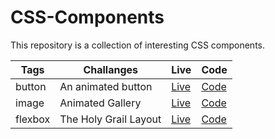 # CSS-Components

This repository is a collection of interesting CSS components.



| Tags  | Challanges | Live|  Code|
| --- | -- |  -- | --  |
| button|  An animated button | [Live](https://codepen.io/simpleluke/pen/ExbxwRm) | [Code](https://codepen.io/simpleluke/pen/ExbxwRm) |
| image|  Animated Gallery | [Live](https://codepen.io/simpleluke/pen/qBVEqVr?editors=1100) | [Code](https://codepen.io/simpleluke/pen/qBVEqVr?editors=1100) |
| flexbox | The Holy Grail Layout | [Live](https://codepen.io/simpleluke/pen/abVObaY?editors=1100)  | [Code](https://codepen.io/simpleluke/pen/abVObaY?editors=1100)


